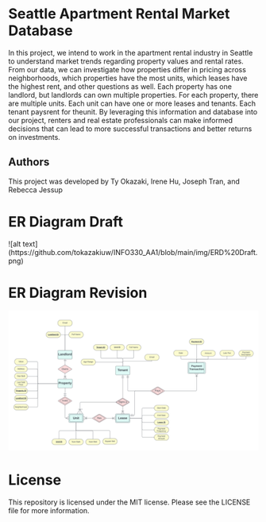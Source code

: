 # Seattle Apartment Rental Market Database
In this project, we intend to work in the apartment rental industry in Seattle to understand market trends regarding property values and rental rates. From our data, we can investigate how properties differ in pricing across neighborhoods, which properties have the most units, which leases have the highest rent, and other questions as well. Each property has one landlord, but landlords can own multiple properties. For each property, there are multiple units. Each unit can have one or more leases and tenants. Each tenant paysrent for theunit. By leveraging this information and database into our project, renters and real estate professionals can make informed decisions that can lead to more successful transactions and better returns on investments.

## Authors
This project was developed by Ty Okazaki, Irene Hu, Joseph Tran, and Rebecca Jessup

# ER Diagram Draft
<picture>
![alt text](https://github.com/tokazakiuw/INFO330_AA1/blob/main/img/ERD%20Draft.png)
</picture>

# ER Diagram Revision
![alt text](https://github.com/tokazakiuw/INFO330_AA1/blob/main/img/ERD%20Revised.png)

# License
This repository is licensed under the MIT license. Please see the LICENSE file for more information.
